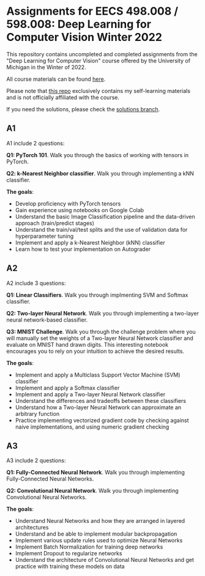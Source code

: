 # Assignments for EECS 498.008 / 598.008: Deep Learning for Computer Vision Winter 2022
This repository contains uncompleted and completed assignments from the "Deep Learning for Computer Vision" course offered by the University of Michigan in the Winter of 2022.

All course materials can be found [here](https://web.eecs.umich.edu/~justincj/teaching/eecs498/WI2022/).

Please note that [this repo](https://github.com/nizne9/EECS498-WI22) exclusively contains my self-learning materials and is not officially affiliated with the course.

If you need the solutions, please check the [solutions branch](https://github.com/nizne9/EECS498-WI22/tree/solutions).

## A1

A1 include 2 questions:

**Q1: PyTorch 101**. Walk you through the basics of working with tensors in PyTorch.

**Q2: k-Nearest Neighbor classifier**. Walk you through implementing a kNN classifier. 

**The goals**:

* Develop proficiency with PyTorch tensors
* Gain experience using notebooks on Google Colab
* Understand the basic Image Classification pipeline and the data-driven approach (train/predict stages)
* Understand the train/val/test splits and the use of validation data for hyperparameter tuning
* Implement and apply a k-Nearest Neighbor (kNN) classifier
* Learn how to test your implementation on Autograder

## A2

A2 include 3 questions:

**Q1: Linear Classifiers**. Walk you through implmenting SVM and Softmax classifier.

**Q2: Two-layer Neural Network**. Walk you through implementing a two-layer neural network-based classifier.

**Q3: MNIST Challenge**. Walk you through the challenge problem where you will manually set the weights of a Two-layer Neural Network classifier and evaluate on MNIST hand drawn digits. This interesting notebook encourages you to rely on your intuition to achieve the desired results.

**The goals**:

* Implement and apply a Multiclass Support Vector Machine (SVM) classifier
* Implement and apply a Softmax classifier
* Implement and apply a Two-layer Neural Network classifier
* Understand the differences and tradeoffs between these classifiers
* Understand how a Two-layer Neural Network can approximate an arbitrary function
* Practice implementing vectorized gradient code by checking against naive implementations, and using numeric gradient checking

## A3

A3 include 2 questions:

**Q1: Fully-Connected Neural Network**. Walk you through implementing Fully-Connected Neural Networks.

**Q2: Convolutional Neural Network**. Walk you through implementing Convolutional Neural Networks.

**The goals**:

* Understand Neural Networks and how they are arranged in layered architectures
* Understand and be able to implement modular backpropagation
* Implement various update rules used to optimize Neural Networks
* Implement Batch Normalization for training deep networks
* Implement Dropout to regularize networks
* Understand the architecture of Convolutional Neural Networks and get practice with training these models on data
